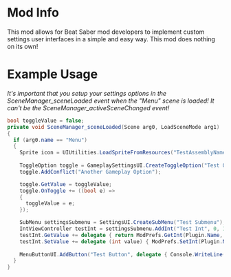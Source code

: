 # Mod Info
This mod allows for Beat Saber mod developers to implement custom settings user interfaces in a simple and easy way. This mod does nothing on its own!

# Example Usage
*It's important that you setup your settings options in the SceneManager_sceneLoaded event when the "Menu" scene is loaded! It can't be the SceneManager_activeSceneChanged event!*

```cs
bool toggleValue = false;
private void SceneManager_sceneLoaded(Scene arg0, LoadSceneMode arg1) 
{
  if (arg0.name == "Menu")
  {
    Sprite icon = UIUtilities.LoadSpriteFromResources("TestAssemblyName.TestFolderName.TestImageName.png");
  
    ToggleOption toggle = GameplaySettingsUI.CreateToggleOption("Test Option", "This is a short description of the option, which will be displayed as a tooltip when you hover over it", icon);
    toggle.AddConflict("Another Gameplay Option");

    toggle.GetValue = toggleValue;
    toggle.OnToggle += ((bool e) =>
    {
      toggleValue = e;
    });

    SubMenu settingsSubmenu = SettingsUI.CreateSubMenu("Test Submenu");
    IntViewController testInt = settingsSubmenu.AddInt("Test Int", 0, 100, 1);
    testInt.GetValue += delegate { return ModPrefs.GetInt(Plugin.Name, "Test Int", 0, true); };
    testInt.SetValue += delegate (int value) { ModPrefs.SetInt(Plugin.Name, "Test Int", value); };
    
    MenuButtonUI.AddButton("Test Button", delegate { Console.WriteLine("Pushed test button!"); });
  }
}
```
